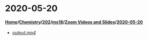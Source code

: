 # 2020-05-20
#### [Home](../../../../..)/[Chemistry](../../../..)/[202](../../..)/[ms18](../..)/[Zoom Videos and Slides](..)/[2020-05-20]()
- [_output.mp4_](output.mp4)
